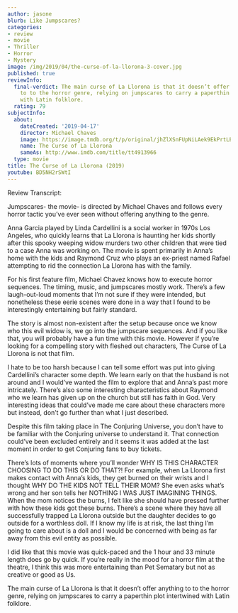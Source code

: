```yaml
---
author: jasone
blurb: Like Jumpscares?
categories:
- review
- movie
- Thriller
- Horror
- Mystery
image: /img/2019/04/the-curse-of-la-llorona-3-cover.jpg
published: true
reviewInfo:
  final-verdict: The main curse of La Llorona is that it doesn’t offer anything new
    to to the horror genre, relying on jumpscares to carry a paperthin plot intertwined
    with Latin folklore.
  rating: 79
subjectInfo:
  about:
    dateCreated: '2019-04-17'
    director: Michael Chaves
    image: https://image.tmdb.org/t/p/original/jhZlXSnFUpNiLAek9EkPrtLEWQI.jpg
    name: The Curse of La Llorona
    sameAs: http://www.imdb.com/title/tt4913966
  type: movie
title: The Curse of La Llorona (2019)
youtube: BD5NH2rSWtI
---
```


Review Transcript:

Jumpscares- the movie- is directed by Michael Chaves and follows every horror tactic you’ve ever seen without offering anything to the genre.

Anna Garcia played by Linda Cardellini is a social worker in 1970s Los Angeles, who quickly learns that La Llorona is haunting her kids shortly after this spooky weeping widow murders two other children that were tied to a case Anna was working on. The movie is spent primarily in Anna’s home with the kids and Raymond Cruz who plays an ex-priest named Rafael attempting to rid the connection La Llorona has with the family.

For his first feature film, Michael Chavez knows how to execute horror sequences. The timing, music, and jumpscares mostly work. There’s a few laugh-out-loud moments that I’m not sure if they were intended, but nonetheless these eerie scenes were done in a way that I found to be interestingly entertaining but fairly standard. 

The story is almost non-existent after the setup because once we know who this evil widow is, we go into the jumpscare sequences. And if you like that, you will probably have a fun time with this movie. However if you’re looking for a compelling story with fleshed out characters, The Curse of La Llorona is not that film.

I hate to be too harsh because I can tell some effort was put into giving Cardellini’s character some depth. We learn early on that the husband is not around and I would’ve wanted the film to explore that and Anna’s past more intricately. There’s also some interesting characteristics about Raymond who we learn has given up on the church but still has faith in God. Very interesting ideas that could’ve made me care about these characters more but instead, don’t go further than what I just described.

Despite this film taking place in The Conjuring Universe, you don’t have to be familiar with the Conjuring universe to understand it. That connection could’ve been excluded entirely and it seems it was added at the last moment in order to get Conjuring fans to buy tickets.

There’s lots of moments where you’ll wonder WHY IS THIS CHARACTER CHOOSING TO DO THIS OR DO THAT?! For example, when La Llorona first makes contact with Anna’s kids, they get burned on their wrists and I thought WHY DO THE KIDS NOT TELL THEIR MOM? She even asks what’s wrong and her son tells her NOTHING I WAS JUST IMAGINING THINGS. When the mom notices the burns, I felt like she should have pressed further with how these kids got these burns. There’s a scene where they have all successfully trapped La Llorona outside but the daughter decides to go outside for a worthless doll. If I know my life is at risk, the last thing I’m going to care about is a doll and I would be concerned with being as far away from this evil entity as possible.

I did like that this movie was quick-paced and the 1 hour and 33 minute length does go by quick. If you’re really in the mood for a horror film at the theatre, I think this was more entertaining than Pet Sematary but not as creative or good as Us. 

The main curse of La Llorona is that it doesn’t offer anything to to the horror genre, relying on jumpscares to carry a paperthin plot intertwined with Latin folklore.